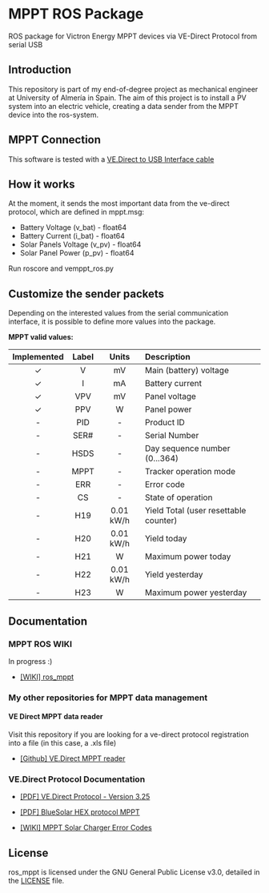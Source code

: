 # MPPT ROS Package
ROS package for Victron Energy MPPT devices via VE-Direct Protocol from serial USB

## Introduction
This repository is part of my end-of-degree project as mechanical engineer at University of Almería in Spain.
The aim of this project is to install a PV system into an electric vehicle, creating a data sender from the MPPT device into the ros-system.

## MPPT Connection
This software is tested with a [VE.Direct to USB Interface cable](https://www.victronenergy.com.es/accessories/ve-direct-to-usb-interface)

## How it works
At the moment, it sends the most important data from the ve-direct protocol, which are defined in mppt.msg:

 - Battery Voltage (v_bat) - float64
 - Battery Current (i_bat) - float64
 - Solar Panels Voltage (v_pv) - float64
 - Solar Panel Power (p_pv) - float64

Run roscore and vemppt_ros.py

## Customize the sender packets
Depending on the interested values from the serial communication interface, it is possible to define more values into the package.

**MPPT valid values:**

| Implemented | Label | Units | Description |
| :---: | :---: | :---: | :--- |
| ✓ | V | mV | Main (battery) voltage |
| ✓ | I | mA | Battery current |
| ✓ | VPV | mV | Panel voltage |
| ✓ | PPV | W | Panel power |
| - | PID | - | Product ID |
| - | SER# | - | Serial Number |
| - | HSDS | - | Day sequence number (0...364) |
| - | MPPT | - | Tracker operation mode |
| - | ERR | - | Error code |
| - | CS | - | State of operation |
| - | H19 | 0.01 kW/h | Yield Total (user resettable counter) |
| - | H20 | 0.01 kW/h | Yield today |
| - | H21 | W | Maximum power today |
| - | H22 | 0.01 kW/h | Yield yesterday |
| - | H23 | W | Maximum power yesterday |

## Documentation
### MPPT ROS WIKI
In progress :)

 - [[WIKI] ros_mppt](http://wiki.ros.org/ros_mppt)

### My other repositories for MPPT data management
#### VE Direct MPPT data reader
Visit this repository if you are looking for a ve-direct protocol registration into a file (in this case, a .xls file)

 - [[Github] VE.Direct MPPT reader](https://github.com/AaronPB/vemppt_reader)

### VE.Direct Protocol Documentation

  - [[PDF] VE.Direct Protocol - Version 3.25](https://www.victronenergy.com.es/download-document/2036/ve.direct-protocol-3.25.pdf)

  - [[PDF] BlueSolar HEX protocol MPPT](https://www.victronenergy.com.es/download-document/4459/bluesolar-hex-protocol-mppt.pdf)
  
  - [[WIKI] MPPT Solar Charger Error Codes](https://www.victronenergy.com/live/mppt-error-codes)

## License
ros_mppt is licensed under the GNU General Public License v3.0, detailed in the [LICENSE](https://github.com/AaronPB/ros_mppt/blob/master/LICENSE) file.
